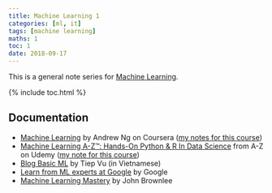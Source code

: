 ```yaml
---
title: Machine Learning 1
categories: [ml, it]
tags: [machine learning]
maths: 1
toc: 1
date: 2018-09-17
---
```


This is a general note series for [Machine Learning](/categories#ml).

{% include toc.html %}

## Documentation

- [Machine Learning](https://www.coursera.org/learn/machine-learning) by Andrew Ng on Coursera ([my notes for this course](/tags#ml-coursera))
- [Machine Learning A-Z™: Hands-On Python & R In Data Science](https://www.udemy.com/machinelearning/) from A-Z on Udemy ([my note for this course](/tags#ml-udemy))
- [Blog Basic ML](https://machinelearningcoban.com/) by Tiep Vu (in Vietnamese)
- [Learn from ML experts at Google](https://ai.google/education/) by Google
- [Machine Learning Mastery](https://machinelearningmastery.com/start-here/) by John Brownlee

